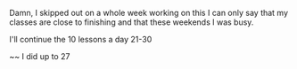 Damn, I skipped out on a whole week working on this
I can only say that my classes are close to finishing and that these weekends I was busy.

I'll continue the 10 lessons a day 
21-30

~~ 
I did up to 27 